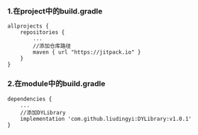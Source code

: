 ### 1.在project中的build.gradle

    allprojects {
        repositories {
            ...
            //添加仓库路径
            maven { url "https://jitpack.io" }
        }
    }

### 2.在module中的build.gradle

    dependencies {
        ...
        //添加DYLibrary
        implementation 'com.github.liudingyi:DYLibrary:v1.0.1'
    }

